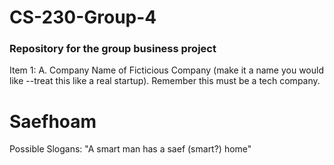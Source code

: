 # CS-230-Group-4
### Repository for the group business project
Item 1:
    A. Company Name of Ficticious Company (make it a name you would like --treat this like a real startup). Remember this must be a tech company.
   # Saefhoam


Possible Slogans: 
"A smart man has a saef (smart?) home"
